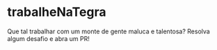 # trabalheNaTegra

Que tal trabalhar com um monte de gente maluca e talentosa? Resolva algum desafio e abra um PR! 
